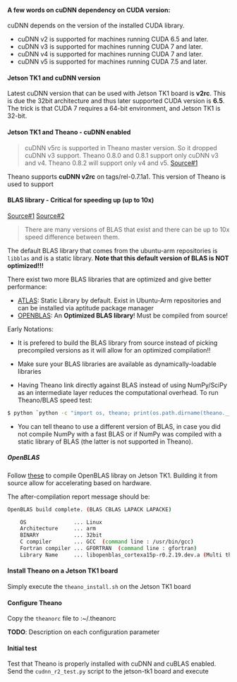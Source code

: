 #### A few words on cuDNN dependency on CUDA version:

cuDNN depends on the version of the installed CUDA library.

- cuDNN v2 is supported for machines running CUDA 6.5 and later.
- cuDNN v3 is supported for machines running CUDA 7 and later.
- cuDNN v4 is supported for machines running CUDA 7 and later.
- cuDNN v5 is supported for machines running CUDA 7.5 and later.

#### Jetson TK1 and cuDNN version

Latest cuDNN version that can be used with Jetson TK1 board is **v2rc**. This is due the
32bit architecture and thus later supported CUDA version is **6.5**.
The trick is that CUDA 7 requires a 64-bit environment, and Jetson TK1 is 32-bit.

#### Jetson TK1 and Theano - cuDNN enabled

> cuDNN v5rc is supported in Theano master version. So it dropped cuDNN v3 support. Theano 0.8.0 and 0.8.1 support only cuDNN v3 and v4. Theano 0.8.2 will support only v4 and v5.
[Source#1](http://deeplearning.net/software/theano/library/sandbox/cuda/dnn.html)


Theano supports **cuDNN v2rc** on tags/rel-0.7.1a1. This version of Theano is used to support

#### BLAS library - Critical for speeding up (up to 10x)

[Source#1](http://theano.readthedocs.io/en/latest/install.html#troubleshooting-make-sure-you-have-a-blas-library)
[Source#2](http://theano.readthedocs.io/en/latest/install_ubuntu.html#speed-test-theano-blas)

> There are many versions of BLAS that exist and there can be up to 10x speed difference between them.

The default BLAS library that comes from the ubuntu-arm repositories is `libblas` and is a static library. **Note that this default version of BLAS is NOT optimized!!!**

There exist two more BLAS libraries that are optimized and give better performance:

- [ATLAS](http://math-atlas.sourceforge.net/): Static Library by default. Exist in Ubuntu-Arm repositories and can be installed via aptitude package manager
- [OPENBLAS](https://github.com/xianyi/OpenBLAS/tree/armv7): An **Optimized BLAS library**! Must be compiled from source!



Early Notations:

- It is prefered to build the BLAS library from source instead of picking precompiled versions as it will allow for an optimized compilation!!
- Make sure your BLAS libraries are available as dynamically-loadable libraries

- Having Theano link directly against BLAS instead of using NumPy/SciPy as an intermediate layer reduces the computational overhead. To run Theano/BLAS speed test:

```bash
$ python `python -c "import os, theano; print(os.path.dirname(theano.__file__))"`/misc/check_blas.py
```

- You can tell theano to use a different version of BLAS, in case you did not compile NumPy with a fast BLAS or if NumPy was compiled with a static library of BLAS (the latter is not supported in Theano).


##### OpenBLAS

Follow [these](https://github.com/xianyi/OpenBLAS/tree/armv7) to compile OpenBLAS libray on
Jetson TK1. Building it from source allow for accelerating based on hardware.

The after-compilation report message should be:

```bash
OpenBLAS build complete. (BLAS CBLAS LAPACK LAPACKE)

    OS               ... Linux
    Architecture     ... arm
    BINARY           ... 32bit
    C compiler       ... GCC  (command line : /usr/bin/gcc)
    Fortran compiler ... GFORTRAN  (command line : gfortran)
    Library Name     ... libopenblas_cortexa15p-r0.2.19.dev.a (Multi threaded; Max num-threads is 4)
```

#### Install Theano on a Jetson TK1 board

Simply execute the `theano_install.sh` on the Jetson TK1 board

#### Configure Theano

Copy the `theanorc` file to <jetson-tki>:~/.theanorc

**TODO**: Description on each configuration parameter


#### Initial test

Test that Theano is properly installed with cuDNN and cuBLAS enabled. Send the `cudnn_r2_test.py` script to the jetson-tk1 board and execute
